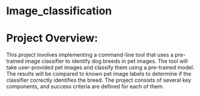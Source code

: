 # Image_classification
# Project Overview:
This project involves implementing a command-line tool that uses a pre-trained image classifier to identify dog breeds in pet images. The tool will take user-provided pet images and classify them using a pre-trained model. The results will be compared to known pet image labels to determine if the classifier correctly identifies the breed. The project consists of several key components, and success criteria are defined for each of them.

